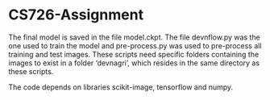 # CS726-Assignment
The final model is saved in the file model.ckpt. The file devnflow.py was the one used to train the model and pre-process.py was used to pre-process all training and test images. These scripts need specific folders containing the images to exist in a folder ‘devnagri’, which resides in the same directory as these scripts.


The code depends on libraries scikit-image, tensorflow and numpy.
